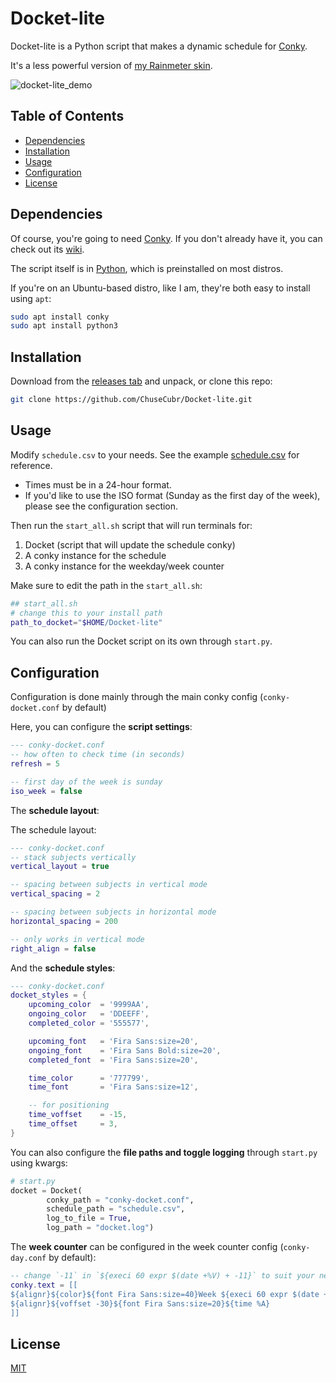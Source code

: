 # Docket-lite

Docket-lite is a Python script that makes a dynamic schedule for [Conky](https://github.com/brndnmtthws/conky).

It's a less powerful version of [my Rainmeter skin](https://github.com/ChuseCubr/RM-Docket).

![docket-lite_demo](https://user-images.githubusercontent.com/27886422/174356472-b530268c-7ece-4e40-b61c-485f04625c2a.gif)

## Table of Contents

* [Dependencies](#dependencies)
* [Installation](#installation)
* [Usage](#usage)
* [Configuration](#configuration)
* [License](#license)

## Dependencies

Of course, you're going to need [Conky](https://github.com/brndnmtthws/conky). If you don't already have it, you can check out its [wiki](https://github.com/brndnmtthws/conky/wiki/Installation).

The script itself is in [Python](https://www.python.org/), which is preinstalled on most distros.

If you're on an Ubuntu-based distro, like I am, they're both easy to install using `apt`:

```bash
sudo apt install conky
sudo apt install python3
```

## Installation

Download from the [releases tab](https://github.com/ChuseCubr/Docket-lite/releases) and unpack, or clone this repo:

```bash
git clone https://github.com/ChuseCubr/Docket-lite.git 
```

## Usage

Modify `schedule.csv` to your needs. See the example [schedule.csv](https://github.com/ChuseCubr/Docket-lite/blob/main/schedule.csv) for reference. 

* Times must be in a 24-hour format.
* If you'd like to use the ISO format (Sunday as the first day of the week), please see the configuration section.

Then run the `start_all.sh` script that will run terminals for:

1. Docket (script that will update the schedule conky)
1. A conky instance for the schedule
1. A conky instance for the weekday/week counter

Make sure to edit the path in the `start_all.sh`:

```bash
## start_all.sh
# change this to your install path
path_to_docket="$HOME/Docket-lite"
```

You can also run the Docket script on its own through `start.py`.

## Configuration

Configuration is done mainly through the main conky config (`conky-docket.conf` by default)

Here, you can configure the **script settings**:

```lua
--- conky-docket.conf
-- how often to check time (in seconds)
refresh = 5

-- first day of the week is sunday
iso_week = false
```
The **schedule layout**:

The schedule layout:

```lua
--- conky-docket.conf
-- stack subjects vertically
vertical_layout = true

-- spacing between subjects in vertical mode
vertical_spacing = 2

-- spacing between subjects in horizontal mode
horizontal_spacing = 200

-- only works in vertical mode
right_align = false
```

And the **schedule styles**:

```lua
--- conky-docket.conf
docket_styles = {
    upcoming_color  = '9999AA',
    ongoing_color   = 'DDEEFF',
    completed_color = '555577',

    upcoming_font   = 'Fira Sans:size=20',
    ongoing_font    = 'Fira Sans Bold:size=20',
    completed_font  = 'Fira Sans:size=20',

    time_color      = '777799',
    time_font       = 'Fira Sans:size=12',

    -- for positioning
    time_voffset    = -15,
    time_offset     = 3,
}
```

You can also configure the **file paths and toggle logging** through `start.py` using kwargs:

```python
# start.py
docket = Docket(
        conky_path = "conky-docket.conf",
        schedule_path = "schedule.csv",
        log_to_file = True,
        log_path = "docket.log")
```

The **week counter** can be configured in the week counter config (`conky-day.conf` by default):

```lua
-- change `-11` in `${execi 60 expr $(date +%V) + -11}` to suit your needs ---↴
conky.text = [[
${alignr}${color}${font Fira Sans:size=40}Week ${execi 60 expr $(date +%V) + -11}
${alignr}${voffset -30}${font Fira Sans:size=20}${time %A}
]]
```

## License

[MIT](https://choosealicense.com/licenses/mit/)
